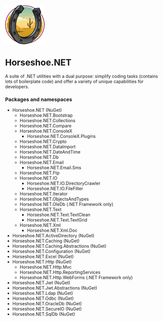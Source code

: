 ![Horseshoe.NET icon](/assets/images/horseshoe.net.128x128.png)

# Horseshoe.NET

A suite of .NET utilities with a dual purpose: simplify coding tasks (contains lots of boilerplate code) and offer a variety of unique capabilities for developers.

### Packages and namespaces

- Horseshoe.NET (NuGet)
  - Horseshoe.NET.Bootstrap
  - Horseshoe.NET.Collections
  - Horseshoe.NET.Compare
  - Horseshoe.NET.ConsoleX
    - Horseshoe.NET.ConsoleX.Plugins
  - Horseshoe.NET.Crypto
  - Horseshoe.NET.DataImport
  - Horseshoe.NET.DateAndTime
  - Horseshoe.NET.Db
  - Horseshoe.NET.Email
    - Horseshoe.NET.Email.Sms
  - Horseshoe.NET.Ftp
  - Horseshoe.NET.IO
    - Horseshoe.NET.IO.DirectoryCrawler
    - Horseshoe.NET.IO.FileFilter
  - Horseshoe.NET.Iterator
  - Horseshoe.NET.ObjectsAndTypes
  - Horseshoe.NET.OleDb  (.NET Framework only)
  - Horseshoe.NET.Text
    - Horseshoe.NET.Text.TextClean
    - Horseshoe.NET.Text.TextGrid
  - Horseshoe.NET.Xml
    - Horseshoe.NET.Xml.Doc
- Horseshoe.NET.ActiveDirectory (NuGet)
- Horseshoe.NET.Caching (NuGet)
- Horseshoe.NET.Caching.Abstractions (NuGet)
- Horseshoe.NET.Configuration (NuGet)
- Horseshoe.NET.Excel (NuGet)
- Horseshoe.NET.Http (NuGet)
  - Horseshoe.NET.Http.Mvc
  - Horseshoe.NET.Http.ReportingServices
  - Horseshoe.NET.Http.WebForms (.NET Framework only)
- Horseshoe.NET.Jwt (NuGet)
- Horseshoe.NET.Jwt.Abstractions (NuGet)
- Horseshoe.NET.Ldap (NuGet)
- Horseshoe.NET.Odbc (NuGet)
- Horseshoe.NET.OracleDb (NuGet)
- Horseshoe.NET.SecureIO (NuGet)
- Horseshoe.NET.SqlDb (NuGet)
